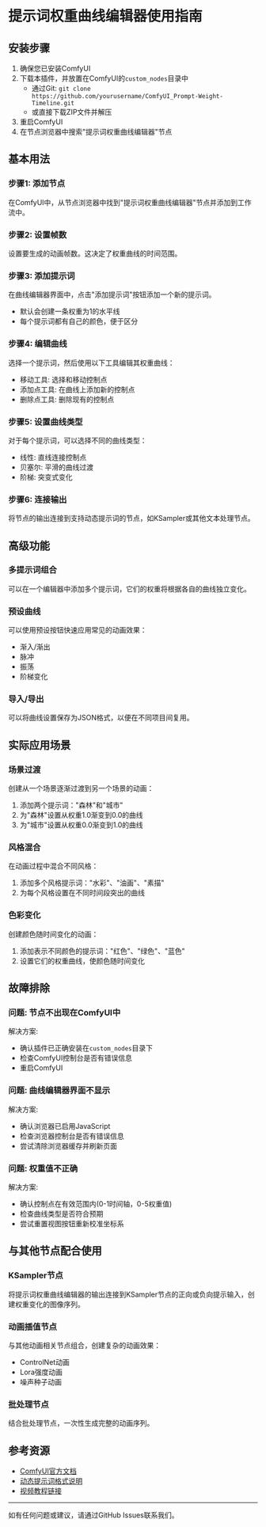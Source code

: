 # 提示词权重曲线编辑器使用指南

## 安装步骤

1. 确保您已安装ComfyUI
2. 下载本插件，并放置在ComfyUI的`custom_nodes`目录中
   - 通过Git: `git clone https://github.com/yourusername/ComfyUI_Prompt-Weight-Timeline.git`
   - 或直接下载ZIP文件并解压
3. 重启ComfyUI
4. 在节点浏览器中搜索"提示词权重曲线编辑器"节点

## 基本用法

### 步骤1: 添加节点
在ComfyUI中，从节点浏览器中找到"提示词权重曲线编辑器"节点并添加到工作流中。

### 步骤2: 设置帧数
设置要生成的动画帧数。这决定了权重曲线的时间范围。

### 步骤3: 添加提示词
在曲线编辑器界面中，点击"添加提示词"按钮添加一个新的提示词。
- 默认会创建一条权重为1的水平线
- 每个提示词都有自己的颜色，便于区分

### 步骤4: 编辑曲线
选择一个提示词，然后使用以下工具编辑其权重曲线：
- 移动工具: 选择和移动控制点
- 添加点工具: 在曲线上添加新的控制点
- 删除点工具: 删除现有的控制点

### 步骤5: 设置曲线类型
对于每个提示词，可以选择不同的曲线类型：
- 线性: 直线连接控制点
- 贝塞尔: 平滑的曲线过渡
- 阶梯: 突变式变化

### 步骤6: 连接输出
将节点的输出连接到支持动态提示词的节点，如KSampler或其他文本处理节点。

## 高级功能

### 多提示词组合
可以在一个编辑器中添加多个提示词，它们的权重将根据各自的曲线独立变化。

### 预设曲线
可以使用预设按钮快速应用常见的动画效果：
- 渐入/渐出
- 脉冲
- 振荡
- 阶梯变化

### 导入/导出
可以将曲线设置保存为JSON格式，以便在不同项目间复用。

## 实际应用场景

### 场景过渡
创建从一个场景逐渐过渡到另一个场景的动画：
1. 添加两个提示词："森林"和"城市"
2. 为"森林"设置从权重1.0渐变到0.0的曲线
3. 为"城市"设置从权重0.0渐变到1.0的曲线

### 风格混合
在动画过程中混合不同风格：
1. 添加多个风格提示词："水彩"、"油画"、"素描"
2. 为每个风格设置在不同时间段突出的曲线

### 色彩变化
创建颜色随时间变化的动画：
1. 添加表示不同颜色的提示词："红色"、"绿色"、"蓝色"
2. 设置它们的权重曲线，使颜色随时间变化

## 故障排除

### 问题: 节点不出现在ComfyUI中
解决方案:
- 确认插件已正确安装在`custom_nodes`目录下
- 检查ComfyUI控制台是否有错误信息
- 重启ComfyUI

### 问题: 曲线编辑器界面不显示
解决方案:
- 确认浏览器已启用JavaScript
- 检查浏览器控制台是否有错误信息
- 尝试清除浏览器缓存并刷新页面

### 问题: 权重值不正确
解决方案:
- 确认控制点在有效范围内(0-1时间轴，0-5权重值)
- 检查曲线类型是否符合预期
- 尝试重置视图按钮重新校准坐标系

## 与其他节点配合使用

### KSampler节点
将提示词权重曲线编辑器的输出连接到KSampler节点的正向或负向提示输入，创建权重变化的图像序列。

### 动画插值节点
与其他动画相关节点组合，创建复杂的动画效果：
- ControlNet动画
- Lora强度动画
- 噪声种子动画

### 批处理节点
结合批处理节点，一次性生成完整的动画序列。

## 参考资源

- [ComfyUI官方文档](https://github.com/comfyanonymous/ComfyUI)
- [动态提示词格式说明](https://github.com/comfyanonymous/ComfyUI/wiki/Dynamic-Prompts)
- [视频教程链接](#)

---

如有任何问题或建议，请通过GitHub Issues联系我们。 